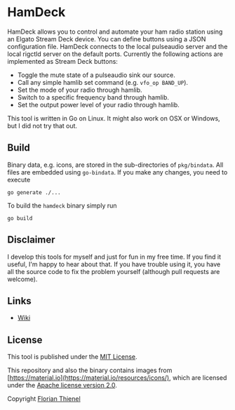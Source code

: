 # HamDeck

HamDeck allows you to control and automate your ham radio station using an Elgato Stream Deck device. You can define buttons using a JSON configuration file. HamDeck connects to the local pulseaudio server and the local rigctld server on the default ports. Currently the following actions are implemented as Stream Deck buttons:

* Toggle the mute state of a pulseaudio sink our source.
* Call any simple hamlib set command (e.g. `vfo_op BAND_UP`).
* Set the mode of your radio through hamlib.
* Switch to a specific frequency band through hamlib.
* Set the output power level of your radio through hamlib. 

This tool is written in Go on Linux. It might also work on OSX or Windows, but I did not try that out.

## Build

Binary data, e.g. icons, are stored in the sub-directories of `pkg/bindata`. All files are embedded using `go-bindata`. If you make any changes, you need to execute

```
go generate ./...
```

To build the `hamdeck` binary simply run

```
go build
```

## Disclaimer

I develop this tools for myself and just for fun in my free time. If you find it useful, I'm happy to hear about that. If you have trouble using it, you have all the source code to fix the problem yourself (although pull requests are welcome).

## Links

* [Wiki](https://github.com/ftl/hamdeck/wiki)

## License

This tool is published under the [MIT License](https://www.tldrlegal.com/l/mit).

This repository and also the binary contains images from [https://material.io](https://material.io/resources/icons/), which are licensed under the [Apache license version 2.0](https://www.apache.org/licenses/LICENSE-2.0.html).

Copyright [Florian Thienel](http://thecodingflow.com/)

